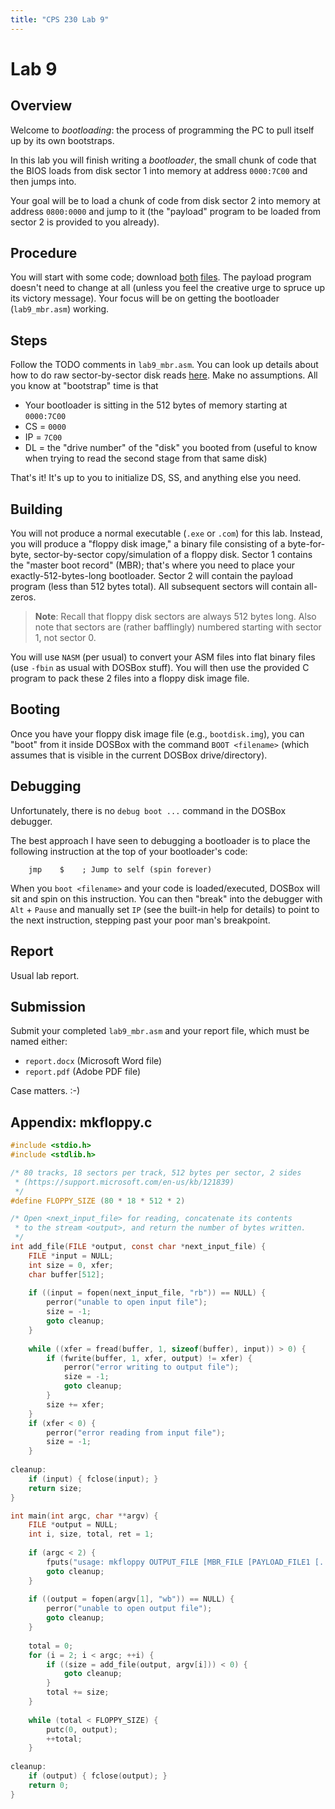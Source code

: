 ```yaml
---
title: "CPS 230 Lab 9"
---
```


# Lab 9
## Overview

Welcome to *bootloading*: the process of programming the PC to pull itself up by its own bootstraps.

In this lab you will finish writing a *bootloader*, the small chunk of code that the BIOS loads from disk sector 1 into
memory at address `0000:7C00` and then jumps into.

Your goal will be to load a chunk of code from disk sector 2 into memory at address `0800:0000` and jump to it
(the "payload" program to be loaded from sector 2 is provided to you already).

## Procedure

You will start with some code; download [both](/course/bju/content/cps230/downloads/lab9_mbr.asm)
[files](/course/bju/content/cps230/downloads/lab9_payload.asm).  The payload program doesn't need to
change at all (unless you feel the creative urge to spruce up its victory message).
Your focus will be on getting the bootloader (`lab9_mbr.asm`) working.

## Steps

Follow the TODO comments in `lab9_mbr.asm`.  You can look up details about how to do raw sector-by-sector
disk reads [here](http://stanislavs.org/helppc/int_13.html).  Make no assumptions.  All you know at "bootstrap"
time is that

* Your bootloader is sitting in the 512 bytes of memory starting at `0000:7C00`
* CS = `0000`
* IP = `7C00`
* DL = the "drive number" of the "disk" you booted from (useful to know when trying to read the second
  stage from that same disk)

That's it!  It's up to you to initialize DS, SS, and anything else you need.

## Building

You will not produce a normal executable (`.exe` or `.com`) for this lab.  Instead, you will
produce a "floppy disk image," a binary file consisting of a byte-for-byte, sector-by-sector
copy/simulation of a floppy disk.  Sector 1 contains the "master boot record" (MBR); that's where
you need to place your exactly-512-bytes-long bootloader.  Sector 2 will contain the payload
program (less than 512 bytes total).  All subsequent sectors will contain all-zeros.

> **Note**: Recall that floppy disk sectors are always 512 bytes long.  Also note
> that sectors are (rather bafflingly) numbered starting with sector 1, not sector 0.

You will use `NASM` (per usual) to convert your ASM files into flat binary files
(use `-fbin` as usual with DOSBox stuff).  You will then use the provided C program
to pack these 2 files into a floppy disk image file.

## Booting

Once you have your floppy disk image file (e.g., `bootdisk.img`), you can "boot" from it
inside DOSBox with the command `BOOT <filename>` (which assumes that <filename> is visible
in the current DOSBox drive/directory).

## Debugging

Unfortunately, there is no `debug boot ...` command in the DOSBox debugger.

The best approach I have seen to debugging a bootloader is to place the following
instruction at the top of your bootloader's code:

        jmp    $    ; Jump to self (spin forever)

When you `boot <filename>` and your code is loaded/executed, DOSBox will sit and spin on this instruction.
You can then "break" into the debugger with `Alt` + `Pause` and manually set `IP` (see the built-in help
for details) to point to the next instruction, stepping past your poor man's breakpoint.

## Report

Usual lab report.

## Submission

Submit your completed `lab9_mbr.asm` and your report file, which must be named either:

* `report.docx` (Microsoft Word file)
* `report.pdf` (Adobe PDF file)

Case matters. :-)

## Appendix: mkfloppy.c

```c
#include <stdio.h>
#include <stdlib.h>

/* 80 tracks, 18 sectors per track, 512 bytes per sector, 2 sides
 * (https://support.microsoft.com/en-us/kb/121839)
 */
#define FLOPPY_SIZE (80 * 18 * 512 * 2)

/* Open <next_input_file> for reading, concatenate its contents
 * to the stream <output>, and return the number of bytes written.
 */
int add_file(FILE *output, const char *next_input_file) {
    FILE *input = NULL;
    int size = 0, xfer;
    char buffer[512];
    
    if ((input = fopen(next_input_file, "rb")) == NULL) {
        perror("unable to open input file");
        size = -1;
        goto cleanup;
    }
    
    while ((xfer = fread(buffer, 1, sizeof(buffer), input)) > 0) {
        if (fwrite(buffer, 1, xfer, output) != xfer) {
            perror("error writing to output file");
            size = -1;
            goto cleanup;
        }
        size += xfer;
    }
    if (xfer < 0) {
        perror("error reading from input file");
        size = -1;
    }
    
cleanup:
    if (input) { fclose(input); }
    return size;
}

int main(int argc, char **argv) {
    FILE *output = NULL;
    int i, size, total, ret = 1;
    
    if (argc < 2) {
        fputs("usage: mkfloppy OUTPUT_FILE [MBR_FILE [PAYLOAD_FILE1 [...]]]", stderr);
        goto cleanup;
    }
    
    if ((output = fopen(argv[1], "wb")) == NULL) {
        perror("unable to open output file");
        goto cleanup;
    }
    
    total = 0;
    for (i = 2; i < argc; ++i) {
        if ((size = add_file(output, argv[i])) < 0) {
            goto cleanup;
        }
        total += size;
    }
    
    while (total < FLOPPY_SIZE) {
        putc(0, output);
        ++total;
    }
    
cleanup:
    if (output) { fclose(output); }
    return 0;
}
```
